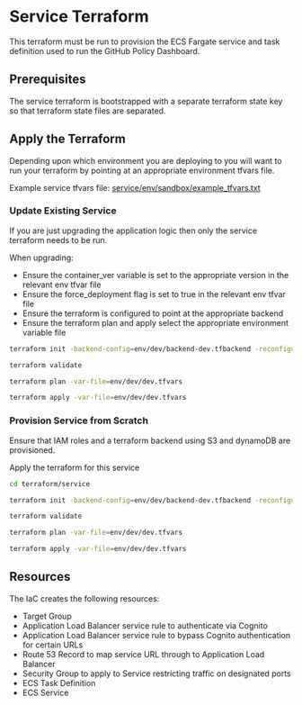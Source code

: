 # Service Terraform

This terraform must be run to provision the ECS Fargate service and task definition used to run the GitHub Policy Dashboard.

## Prerequisites

The service terraform is bootstrapped with a separate terraform state key so that terraform state files are separated.

## Apply the Terraform

Depending upon which environment you are deploying to you will want to run your terraform by pointing at an appropriate environment tfvars file.  

Example service tfvars file:
[service/env/sandbox/example_tfvars.txt](https://github.com/ONS-Innovation/code-github-copilot-usage-audit/terraform/service/env/sandbox/example_tfvars.txt)

### Update Existing Service

If you are just upgrading the application logic then only the service terraform needs to be run.

When upgrading:

- Ensure the container_ver variable is set to the appropriate version in the relevant env tfvar file
- Ensure the force_deployment flag is set to true in the relevant env tfvar file
- Ensure the terraform is configured to point at the appropriate backend
- Ensure the terraform plan and apply select the appropriate environment variable file

```bash
terraform init -backend-config=env/dev/backend-dev.tfbackend -reconfigure

terraform validate

terraform plan -var-file=env/dev/dev.tfvars

terraform apply -var-file=env/dev/dev.tfvars
```

### Provision Service from Scratch

Ensure that IAM roles and a terraform backend using S3 and dynamoDB are provisioned.

Apply the terraform for this service

```bash
cd terraform/service 

terraform init -backend-config=env/dev/backend-dev.tfbackend -reconfigure

terraform validate

terraform plan -var-file=env/dev/dev.tfvars

terraform apply -var-file=env/dev/dev.tfvars
```

## Resources

The IaC creates the following resources:

- Target Group
- Application Load Balancer service rule to authenticate via Cognito
- Application Load Balancer service rule to bypass Cognito authentication for certain URLs
- Route 53 Record to map service URL through to Application Load Balancer
- Security Group to apply to Service restricting traffic on designated ports
- ECS Task Definition
- ECS Service  
